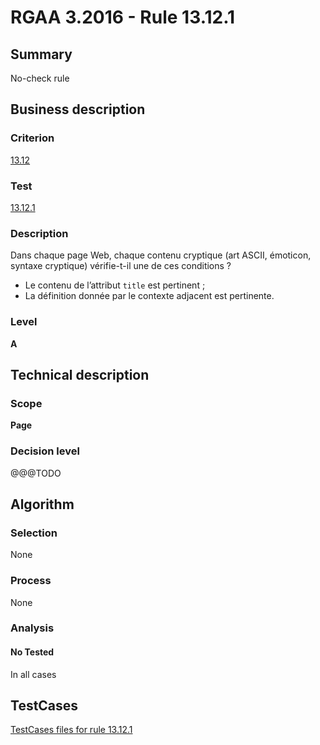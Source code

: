 # RGAA 3.2016 - Rule 13.12.1

## Summary
No-check rule


## Business description

### Criterion
[13.12](http://references.modernisation.gouv.fr/rgaa-accessibilite/criteres.html#crit-13-12)

### Test
[13.12.1](http://references.modernisation.gouv.fr/rgaa-accessibilite/criteres.html#test-13-12-1)

### Description
<div lang="fr">Dans chaque page Web, chaque contenu cryptique (art ASCII, &#xE9;moticon, syntaxe cryptique) v&#xE9;rifie-t-il une de ces conditions&nbsp;? <ul><li>Le contenu de l&#x2019;attribut <code lang="en">title</code> est pertinent&nbsp;;</li> <li>La d&#xE9;finition donn&#xE9;e par le contexte adjacent est pertinente.</li> </ul></div>

### Level
**A**


## Technical description

### Scope
**Page**

### Decision level
@@@TODO


## Algorithm

### Selection
None

### Process
None

### Analysis

#### No Tested
In all cases


##  TestCases

[TestCases files for rule 13.12.1](https://github.com/Asqatasun/Asqatasun/tree/RGAA_3.2016/rules/rules-rgaa3.2016/src/test/resources/testcases/rgaa32016/Rgaa32016Rule131201/)


